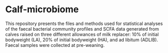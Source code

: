 # Calf-microbiome
This repository presents the files and methods used for statistical analyses of the faecal bacterial community profiles and SCFA data generated from calves raised on three different allowances of milk replacer: 10% of initial bodyweight (LA), 20% of initial bodyweight (HA), and ad libitum (ADLIB). Faecal samples were collected at pre-weaning.
